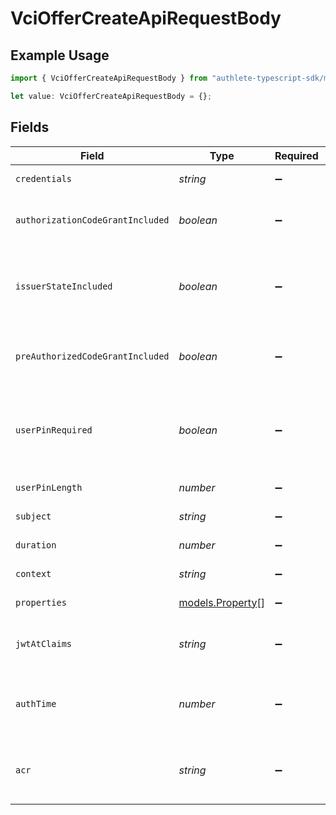 # VciOfferCreateApiRequestBody

## Example Usage

```typescript
import { VciOfferCreateApiRequestBody } from "authlete-typescript-sdk/models/operations";

let value: VciOfferCreateApiRequestBody = {};
```

## Fields

| Field                                                                                                                                       | Type                                                                                                                                        | Required                                                                                                                                    | Description                                                                                                                                 |
| ------------------------------------------------------------------------------------------------------------------------------------------- | ------------------------------------------------------------------------------------------------------------------------------------------- | ------------------------------------------------------------------------------------------------------------------------------------------- | ------------------------------------------------------------------------------------------------------------------------------------------- |
| `credentials`                                                                                                                               | *string*                                                                                                                                    | :heavy_minus_sign:                                                                                                                          | The value of the `credentials` object in the JSON format.                                                                                   |
| `authorizationCodeGrantIncluded`                                                                                                            | *boolean*                                                                                                                                   | :heavy_minus_sign:                                                                                                                          | The flag indicating whether the `authorization_code` object is<br/>included in the `grants` object.<br/>                                    |
| `issuerStateIncluded`                                                                                                                       | *boolean*                                                                                                                                   | :heavy_minus_sign:                                                                                                                          | The flag indicating whether the `issuer_state` property is<br/>included in the `authorization_code` object in the `grants`<br/>object.<br/> |
| `preAuthorizedCodeGrantIncluded`                                                                                                            | *boolean*                                                                                                                                   | :heavy_minus_sign:                                                                                                                          | The flag to include the<br/>`urn:ietf:params:oauth:grant-type:pre-authorized_code` object<br/>in the `grants` object.<br/>                  |
| `userPinRequired`                                                                                                                           | *boolean*                                                                                                                                   | :heavy_minus_sign:                                                                                                                          | The value of the `user_pin_required` property in the<br/>`urn:ietf:params:oauth:grant-type:pre-authorized_code` object in<br/>the `grants` object.<br/> |
| `userPinLength`                                                                                                                             | *number*                                                                                                                                    | :heavy_minus_sign:                                                                                                                          | The length of the user PIN to generate.                                                                                                     |
| `subject`                                                                                                                                   | *string*                                                                                                                                    | :heavy_minus_sign:                                                                                                                          | The subject associated with the credential offer.                                                                                           |
| `duration`                                                                                                                                  | *number*                                                                                                                                    | :heavy_minus_sign:                                                                                                                          | The duration of the credential offer.                                                                                                       |
| `context`                                                                                                                                   | *string*                                                                                                                                    | :heavy_minus_sign:                                                                                                                          | The general-purpose arbitrary string.                                                                                                       |
| `properties`                                                                                                                                | [models.Property](../../models/property.md)[]                                                                                               | :heavy_minus_sign:                                                                                                                          | Extra properties to associate with the credential offer.                                                                                    |
| `jwtAtClaims`                                                                                                                               | *string*                                                                                                                                    | :heavy_minus_sign:                                                                                                                          | Additional claims that are added to the payload part of the JWT<br/>access token.<br/>                                                      |
| `authTime`                                                                                                                                  | *number*                                                                                                                                    | :heavy_minus_sign:                                                                                                                          | The time at which the user authentication was performed during<br/>the course of issuing the credential offer.<br/>                         |
| `acr`                                                                                                                                       | *string*                                                                                                                                    | :heavy_minus_sign:                                                                                                                          | The Authentication Context Class Reference of the user authentication<br/>performed during the course of issuing the credential offer.<br/> |